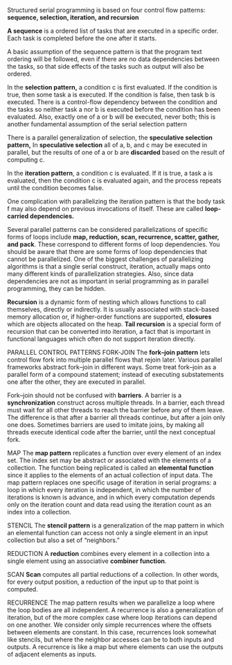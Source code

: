 Structured serial programming is based on four control flow patterns: **sequence, selection, iteration, and recursion**

**A sequence** is a ordered list of tasks that are executed in a specific order. Each task is completed before the one after it starts.

A basic assumption of the sequence pattern is that the program text ordering will
be followed, even if there are no data dependencies between the tasks, so that side effects of the tasks such as output will also be ordered.

In the **selection pattern,** a condition c is first evaluated. If the condition is true, then some task a is executed. If the condition is false, then task b is executed. 
There is a control-flow dependency between the condition and the tasks so neither task a nor b is executed before the condition has been evaluated.
Also, exactly one of a or b will be executed, never both; this is another fundamental assumption of the serial selection pattern

There is a parallel generalization of selection, the **speculative selection pattern,**
In **speculative selection** all of a, b, and c may be executed in parallel, but the results
of one of a or b are **discarded** based on the result of computing c.

In the **iteration pattern**, a condition c is evaluated. If it is true, a task a is evaluated, then the condition c is evaluated again, and the process repeats until the condition becomes false.

One complication with parallelizing the iteration pattern is that the body task f may also depend on previous invocations of itself. These are called **loop-carried dependencies.**

Several parallel patterns can be considered parallelizations of specific forms of loops include **map, reduction, scan, recurrence, scatter, gather, and pack**. These correspond to different forms of loop  dependencies. 
You should be aware that there are some forms of loop dependencies that cannot be parallelized. One of the biggest challenges of parallelizing algorithms is that a single serial construct, iteration, actually maps onto many different kinds of parallelization strategies. Also, since data dependencies are not as important in serial programming as in parallel programming, they can be hidden.

**Recursion** is a dynamic form of nesting which allows functions to call themselves, directly or indirectly. It is usually associated with stack-based memory allocation or, if higher-order functions are supported, **closures** which are objects allocated on the heap.
**Tail recursion** is a special form of recursion that can be converted into iteration, a fact that is important in functional languages which often do not support iteration directly.



PARALLEL CONTROL PATTERNS
FORK-JOIN
The **fork–join pattern** lets control flow fork into multiple parallel flows that rejoin later. Various parallel frameworks abstract fork–join in different ways. Some treat fork–join as a parallel form of a compound statement; instead of executing substatements one after the other, they are executed in parallel.

Fork–join should not be confused with **barriers**. A barrier is a **synchronization** construct across multiple threads. In a barrier, each thread must wait for all other threads to reach the barrier before any of them leave. The difference is that after a barrier all threads continue, but after a join only one does. Sometimes barriers are used to imitate joins, by making all threads execute identical code after the barrier, until the next conceptual fork.

MAP
The **map pattern** replicates a function over every element of an index set. The
index set may be abstract or associated with the elements of a collection. The function being replicated is called an **elemental function** since it applies to the elements of an actual collection of input data.
The map pattern replaces one specific usage of iteration in serial programs: a loop in which every iteration is independent, in which the number of iterations is known is advance, and in which every computation depends only on the iteration count and data read using the iteration count as an index into a collection.

STENCIL
The **stencil pattern** is a generalization of the map pattern in which an elemental function can access not only a single element in an input collection but also a set of “neighbors.”

REDUCTION
A **reduction** combines every element in a collection into a single element using an associative **combiner function**.

SCAN
**Scan** computes all partial reductions of a collection. In other words, for every output position, a reduction of the input up to that point is computed.

RECURRENCE
The map pattern results when we parallelize a loop where the loop bodies are all independent. A recurrence is also a generalization of iteration, but of the more complex case where loop iterations can depend on one another. We consider only simple recurrences where the offsets between elements are constant. In this case, recurrences look somewhat like stencils, but where the neighbor accesses can
be to both inputs and outputs. 
A recurrence is like a map but where elements can use the outputs of adjacent elements as inputs.